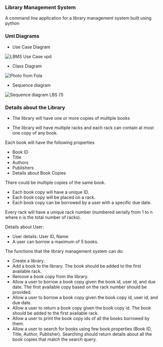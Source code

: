 ### Library Management System

A command line application for a library management system built using python

### Uml Diagrams

- Use Case Diagram

![LBMS Use Case vpd](https://github.com/Team-Panthers/library-management-sys/assets/119736310/5df7006e-dd67-4344-a3e3-0a7f891caf0f)


- Class Diagram

![Photo from Fola](https://github.com/Team-Panthers/library-management-sys/assets/119736310/65756cff-4576-497b-9e3a-8f8314daf2e2)


- Sequence diagram

![Sequence diagram LBS (1)](https://github.com/Team-Panthers/library-management-sys/assets/119736310/c0103fac-da92-42e1-9cf0-cc4cbd6f463f)




### Details about the Library

- The library will have one or more copies of multiple books

- The library will have multiple racks and each rack can contain at most one copy of any book.

Each book will have the following properties

- Book ID
- Title
- Authors
- Publishers
- Details about Book Copies

There could be multiple copies of the same book.
- Each book copy will have a unique ID.
- Each book copy will be placed on a rack.
- Each book copy can be borrowed by a user with a specific due date.

Every rack will have a unique rack number (numbered serially from 1 to n where n is the total number of racks).

Details about User:
- User details: User ID, Name
- A user can borrow a maximum of 5 books.


The functions that the library management system can do:
- Create a library.
- Add a book to the library. The book should be added to the first available rack.
- Remove a book copy from the library.
- Allow a user to borrow a book copy given the book id, user id, and due date. The first available copy based on the rack number should be provided.
- Allow a user to borrow a book copy given the book copy id, user id, and due date.
- Allow a user to return a book copy given the book copy id. The book should be added to the first available rack.
- Allow a user to print the book copy ids of all the books borrowed by them.
- Allow a user to search for books using few book properties (Book ID, Title, Author, Publisher). Searching should return details about all the book copies that match the search query.
